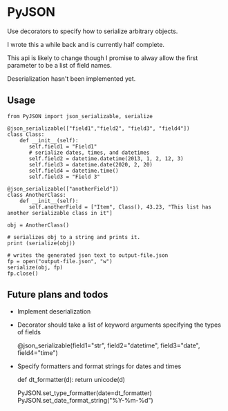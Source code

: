 # PyJSON #

Use decorators to specify how to serialize arbitrary objects.

I wrote this a while back and is currently half complete.

This api is likely to change though I promise to alway allow the first parameter to
be a list of field names.

Deserialization hasn't been implemented yet.

## Usage ##

	from PyJSON import json_serializable, serialize

	@json_serializable(["field1","field2", "field3", "field4"])
	class Class:
		def __init__(self):
		   self.field1 = "Field1"
		   # serialize dates, times, and datetimes
		   self.field2 = datetime.datetime(2013, 1, 2, 12, 3)
		   self.field3 = datetime.date(2020, 2, 20)
		   self.field4 = datetime.time()
		   self.field3 = "Field 3"

	@json_serializable(["anotherField"])
	class AnotherClass:
		def __init__(self):
		   self.anotherField = ["Item", Class(), 43.23, "This list has another serializable class in it"]

	obj = AnotherClass()

	# serializes obj to a string and prints it.
	print (serialize(obj))

	# writes the generated json text to output-file.json
	fp = open("output-file.json", "w")
	serialize(obj, fp)
	fp.close()

## Future plans and todos ##

* Implement deserialization
* Decorator should take a list of keyword arguments specifying the types of fields

	@json_serializable(field1="str", field2="datetime", field3="date", field4="time")

* Specify formatters and format strings for dates and times

	def dt_formatter(d):
		return unicode(d)

	PyJSON.set_type_formatter(date=dt_formatter)
	PyJSON.set_date_format_string("%Y-%m-%d")

